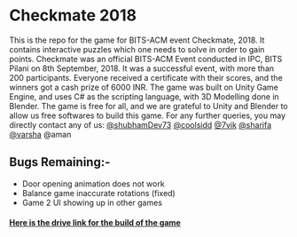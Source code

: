 # Checkmate 2018

This is the repo for the game for BITS-ACM event Checkmate, 2018. It contains interactive puzzles which one needs to solve in order to gain points. Checkmate was an official BITS-ACM Event conducted in IPC, BITS Pilani on 8th September, 2018. It was a successful event, with more than 200 participants. Everyone received a certificate with their scores, and the winners got a cash prize of 6000 INR. The game was built on Unity Game Engine, and uses C# as the scripting language, with 3D Modelling done in Blender. The game is free for all, and we are grateful to Unity and Blender to allow us free softwares to build this game. For any further queries, you may directly contact any of us:
[@shubhamDev73](http://github.com/shubhamDev73)
[@coolsidd](http://github.com/coolsidd)
[@7vik](http://github.com/7vik)
[@sharifa](https://github.com/sharifa2708)
[@varsha](https://github.com/VarshaSinghania)
@aman

## Bugs Remaining:-
* Door opening animation does not work
* Balance game inaccurate rotations (fixed)
* Game 2 UI showing up in other games

#### [Here is the drive link for the build of the game](https://drive.google.com/open?id=1v00nPWtnryQoM74W3MbixrIhnPOS4Mz3)
